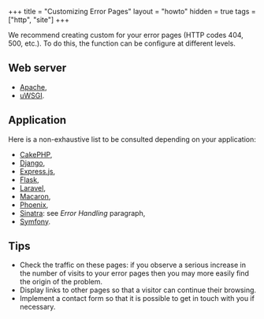+++
title = "Customizing Error Pages"
layout = "howto"
hidden = true
tags = ["http", "site"]
+++

We recommend creating custom for your error pages (HTTP codes 404, 500, etc.). To do this, the function can be configure at different levels.

## Web server

  - [Apache](https://httpd.apache.org/docs/2.4/fr/custom-error.html),
  - [uWSGI](https://uwsgi-docs.readthedocs.io/en/latest/Options.html).

## Application

Here is a non-exhaustive list to be consulted depending on your application:

  - [CakePHP](https://book.cakephp.org/3/en/development/errors.html),
  - [Django](https://docs.djangoproject.com/en/dev/topics/http/views/#customizing-error-views),
  - [Express.js](https://expressjs.com/en/guide/error-handling.html),
  - [Flask](https://flask.palletsprojects.com/en/1.1.x/patterns/errorpages/),
  - [Laravel](https://laravel.com/docs/6.x/errors),
  - [Macaron](https://go-macaron.com/middlewares/templating#response-status-error-and-redirect),
  - [Phoenix](https://hexdocs.pm/phoenix/errors.html),
  - [Sinatra](http://sinatrarb.com/intro.html): see *Error Handling* paragraph,
  - [Symfony](https://symfony.com/doc/current/controller/error_pages.html).

## Tips

- Check the traffic on these pages: if you observe a serious increase in the number of visits to your error pages then you may more easily find the origin of the problem.
- Display links to other pages so that a visitor can continue their browsing.
- Implement a contact form so that it is possible to get in touch with you if necessary.

